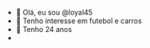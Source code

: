 - 👋 Olá, eu sou @loyal45
- 👀 Tenho interesse em futebol e carros
- 🥳 Tenho 24 anos
- <!---
<img src="https://encrypted-tbn0.gstatic.com/images?q=tbn:ANd9GcSQ-0VAiJLq1Musb3uvo_NqcdonjDZOy0XLeamEt4sxyA&s">
